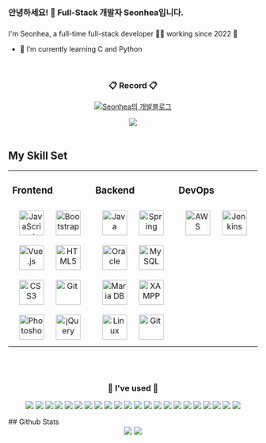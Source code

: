 ### 안녕하세요! 👋 Full-Stack 개발자 Seonhea입니다.
### <div align="center">
I'm Seonhea, a full-time full-stack developer 👨‍💻 working since 2022 🚀
 - 🌱 I’m currently learning C and Python
</div>  

<br/>  

<!--
**Seonhea/Seonhea** is a ✨ _special_ ✨ repository because its `README.md` (this file) appears on your GitHub profile.

Here are some ideas to get you started:

- 🔭 I’m currently working on ...
- 🌱 I’m currently learning ...
- 👯 I’m looking to collaborate on ...
- 🤔 I’m looking for help with ...
- 💬 Ask me about ...
- 📫 How to reach me: ...
- 😄 Pronouns: ...
- ⚡ Fun fact: ...
-->

 <h3 align="center">📋 Record 📋</h3>
 <p align="center">
 <a href="https://snne.tistory.com/category/%EC%BD%94%EB%94%A9%EC%A4%91%EB%8F%85">
<img src="https://img.shields.io/badge/-Blog-ff69b4?logo=GitHub&logoColor=white" alt="Seonhea의 개발블로그" /> 
</a>
</p>
<!-- github 조회 수(today/total) https://hits.seeyoufarm.com/ -->
<div align="center">
 <img src="https://hits.seeyoufarm.com/api/count/incr/badge.svg?url=https%3A%2F%2Fgithub.com%2FSeonhea&count_bg=%233BC8A9&title_bg=%23555555&icon=github.svg&icon_color=%23E7E7E7&title=hits&edge_flat=false" align="center" />
</div> 
<br>

## My Skill Set
<table><tr><td valign="top" width="33%">

### Frontend  
<div align="center">  
<img style="margin: 10px" src="https://profilinator.rishav.dev/skills-assets/javascript-original.svg" alt="JavaScript" height="50" />
<img style="margin: 10px" src="https://profilinator.rishav.dev/skills-assets/bootstrap-plain.svg" alt="Bootstrap" height="50" />
<img style="margin: 10px" src="https://profilinator.rishav.dev/skills-assets/vuejs-original-wordmark.svg" alt="Vue.js" height="50" /> 
<img style="margin: 10px" src="https://profilinator.rishav.dev/skills-assets/html5-original-wordmark.svg" alt="HTML5" height="50" />
<img style="margin: 10px" src="https://profilinator.rishav.dev/skills-assets/css3-original-wordmark.svg" alt="CSS3" height="50" />  
<img style="margin: 10px" src="https://profilinator.rishav.dev/skills-assets/git-scm-icon.svg" alt="Git" height="50" />  
<img style="margin: 10px" src="https://profilinator.rishav.dev/skills-assets/photoshop-plain.svg" alt="Photoshop" height="50" />  
<img style="margin: 10px" src="https://profilinator.rishav.dev/skills-assets/jquery.png" alt="jQuery" height="50" />  
</div>

</td><td valign="top" width="33%">

### Backend  
<div align="center">
<img style="margin: 10px" src="https://profilinator.rishav.dev/skills-assets/java-original-wordmark.svg" alt="Java" height="50" />
<img style="margin: 10px" src="https://profilinator.rishav.dev/skills-assets/springio-icon.svg" alt="Spring" height="50" />
<!-- <img style="margin: 10px" src="https://profilinator.rishav.dev/skills-assets/python-original.svg" alt="Python" height="50" /> -->
<img style="margin: 10px" src="https://profilinator.rishav.dev/skills-assets/oracle-original.svg" alt="Oracle" height="50" />
<img style="margin: 10px" src="https://profilinator.rishav.dev/skills-assets/mysql-original-wordmark.svg" alt="MySQL" height="50" />  
<img style="margin: 10px" src="https://profilinator.rishav.dev/skills-assets/mariadb.png" alt="Maria DB" height="50" />
<img style="margin: 10px" src="https://profilinator.rishav.dev/skills-assets/xampp.png" alt="XAMPP" height="50" />
<img style="margin: 10px" src="https://profilinator.rishav.dev/skills-assets/linux-original.svg" alt="Linux" height="50" />
<img style="margin: 10px" src="https://profilinator.rishav.dev/skills-assets/git-scm-icon.svg" alt="Git" height="50" />
</div>

</td><td valign="top" width="33%">

### DevOps  
<div align="center">  
<img style="margin: 10px" src="https://profilinator.rishav.dev/skills-assets/amazonwebservices-original-wordmark.svg" alt="AWS" height="50" />  
<img style="margin: 10px" src="https://profilinator.rishav.dev/skills-assets/jenkins-icon.svg" alt="Jenkins" height="50" />  
</div>

</td></tr></table>  

<br/>  

  <!--
<h3 align="center">🌳 Tech Stack 🌳</h3>
<p align="center">
<img src="https://img.shields.io/badge/-Java-007396?logo=Java" />
<img src="https://img.shields.io/badge/JavaScript-F7DF1E?style=flat-square&logo=JavaScript&logoColor=white" />
<img src="https://img.shields.io/badge/-Oracle-F80000?logo=Oracle" />
<img src="https://img.shields.io/badge/-MariaDB-003545?logo=MariaDB" />
<img src="https://img.shields.io/badge/-HTML5-E34F26?logo=Html5&logoColor=white" />
<img src="https://img.shields.io/badge/-CSS3-1572B6?logo=CSS3" />
<img src="https://img.shields.io/badge/JSON%20Web%20Tokens-000000?style=flat-square&logo=JSON%20Web%20Tokens&logoColor=white" />
<img src="https://img.shields.io/badge/TypeScript-3178C6?style=flat-square&logo=TypeScript&logoColor=white" />
<img src="https://img.shields.io/badge/Node.js-339933?style=flat-square&logo=Node.js&logoColor=white" />
<img src="https://img.shields.io/badge/MySQL-4479A1?style=flat-square&logo=MySQL&logoColor=white" />
<img src="https://img.shields.io/badge/PostgreSQL-4169E1?style=flat-square&logo=PostgreSQL&logoColor=white" />
<img src="https://img.shields.io/badge/MongoDB-47A248?style=flat-square&logo=MongoDB&logoColor=white" />
<img src="https://img.shields.io/badge/ReactJS-61DAFB?style=flat-square&logo=React&logoColor=white" />
<img src="https://img.shields.io/badge/Python-3766AB?style=flat-square&logo=Python&logoColor=white" />
</p>
 --> 
<br>

<h3 align="center">🧷 I've used 🧷</h3>

<p align="center">
<img src="https://img.shields.io/badge/-Spring-6DB33F?logo=Spring&logoColor=white" />
<img src="https://img.shields.io/badge/-Spring Boot-6DB33F?logo=Spring Boot&logoColor=white" />
<img src="https://img.shields.io/badge/-Spring Security-6DB33F?logo=Spring Security&logoColor=white" />
<img src="https://img.shields.io/badge/-Bootstrap-7952B3?logo=bootstrap&logoColor=white" />
<img src="https://img.shields.io/badge/-jQuery-0769AD?logo=jQuery" />
<img src="https://img.shields.io/badge/-Apache Maven-C71A36?logo=Apache Maven" />
<img src="https://img.shields.io/badge/-Gradle-02303A?logo=Gradle" />
<img src="https://img.shields.io/badge/Postman-FF6C37?logo=Postman&logoColor=white" />
<img src="https://img.shields.io/badge/Git-F05032?logo=Git&logoColor=white" />
<img src="https://img.shields.io/badge/GitHub-181717?logo=GitHub&logoColor=white" />
<img src="https://img.shields.io/badge/Bitbucket-0052CC?logo=Bitbucket&logoColor=white" />
<img src="https://img.shields.io/badge/-Sourcetree-0052CC?logo=sourcetree" />
<img src="https://img.shields.io/badge/-Selenium-43B02A?logo=Selenium&logoColor=white" />
<img src="https://img.shields.io/badge/-Naver Login-03C75A?logo=Naver&logoColor=white" />
<img src="https://img.shields.io/badge/-Kakao Login-FFCD00?logo=KakaoTalk&logoColor=white" />
<img src="https://img.shields.io/badge/-Facebook Login-1877F2?logo=Facebook&logoColor=white" />
<img src="https://img.shields.io/badge/-Google%20Drive-4285F4?logo=googledrive&logoColor=white" />
<img src="https://img.shields.io/badge/-Atlassian-0052CC?logo=Atlassian" />
<img src="https://img.shields.io/badge/-Jira-0052CC?logo=Jira" />
<img src="https://img.shields.io/badge/-Zoom-0052CC?logo=zoom&logoColor=white" />
<img src="https://img.shields.io/badge/-Discord-5865F2?logo=Discord&logoColor=white" />
<img src="https://img.shields.io/badge/-Google Meet-00897B?logo=googlemeet" />
<!--
<img src="https://img.shields.io/badge/PM2-2B037A?style=flat-square&logo=PM2&logoColor=white" />
<img src="https://img.shields.io/badge/Slack-4A154B?style=flat-square&logo=Slack&logoColor=white" />
<img src="https://img.shields.io/badge/Swagger-85EA2D?style=flat-square&logo=Swagger&logoColor=white" />
<img src="https://img.shields.io/badge/Firebase-FFCA28?style=flat-square&logo=Firebase&logoColor=white" />
<img src="https://img.shields.io/badge/Google%20Analytics-E37400?style=flat-square&logo=Google%20Analytics&logoColor=white" />
-->
 <br>
 </p>
## Github Stats
 <div align="center">
 <img src="https://github-readme-stats.vercel.app/api?username=Seonhea&show_icons=true&count_private=true&hide_border=true" align="center" />
 <img src="https://github-readme-stats.vercel.app/api/top-langs/?username=Seonhea&layout=compact" align="center" />
</div> 
<br>
<br>
<!-- 텍스트로 리스트업하니 너무 스크롤바 길어져서 별로..
## 사용가능 언어
*  Java <img src="https://img.shields.io/badge/-Java-007396?logo=Java" />
*  JavaScript <img src="https://img.shields.io/badge/-JavaScript-007396?logo=JavaScript" />
*  SQL <img src="https://img.shields.io/badge/-Oracle-F80000?logo=Oracle" />
*  HTML5 <img src="https://img.shields.io/badge/-HTML5-E34F26?logo=Html5&logoColor=white" />
*  CSS3 <img src="https://img.shields.io/badge/-CSS3-1572B6?logo=CSS3" />
## 사용해본 프레임워크
*  STS 3.9.12 <img src="https://img.shields.io/badge/-Spring-6DB33F?logo=Spring&logoColor=white" />
*  MyBatis
*  spring-security
*  Log4j
*  STS 4.13.1 (Boot)
## DBMS
* Oracle 11g Express Edition <img src="https://img.shields.io/badge/-Oracle-F80000?logo=Oracle" />
* MariaDB <img src="https://img.shields.io/badge/-MariaDB-003545?logo=MariaDB" />
## 사용해본 DB 툴
*  sqldeveloper
*  DBeaver
*  MySQL Workbench
*  HeidiSQL
## WAS
* Apache Tomcat 8.5 <img src="https://img.shields.io/badge/-Apache Tomcat-F8DC75?logo=ApacheTomcat&logoColor=black" />
## 프로젝트 관리도구
* Apache Maven <img src="https://img.shields.io/badge/-Apache Maven-C71A36?logo=Apache Maven" />
* Gradle <img src="https://img.shields.io/badge/-Gradle-02303A?logo=Gradle" />
## 라이브러리
* Bootstrap <img src="https://img.shields.io/badge/-Bootstrap-7952B3?logo=bootstrap&logoColor=white" />
* jQuery <img src="https://img.shields.io/badge/-jQuery-0769AD?logo=jQuery" />
* JSGRID
## Open API
* Naver 로그인 <img src="https://img.shields.io/badge/-Naver-03C75A?logo=Naver&logoColor=white" />
* Kakao 로그인 <img src="https://img.shields.io/badge/-Kakao-FFCD00?logo=KakaoTalk&logoColor=white" />
* Facebook 로그인 <img src="https://img.shields.io/badge/-Facebook-1877F2?logo=Facebook&logoColor=white" />
* Daum 주소찾기
* Selenium <img src="https://img.shields.io/badge/-Selenium-43B02A?logo=Selenium&logoColor=white" />
* 국세청 사업자번호조회
## 형상관리 시스템
* Git/github <img src="https://img.shields.io/badge/-Git/github-181717?logo=github" />
* Git/Bitbucket <img src="https://img.shields.io/badge/-Bitbucket-0052CC?logo=bitbucket" />
## Git GUI Client
* Sourcetree  <img src="https://img.shields.io/badge/-Sourcetree-0052CC?logo=sourcetree" />
* tortoisegit
## 협업 툴
* Google Drive <img src="https://img.shields.io/badge/-Google%20Drive-4285F4?logo=googledrive&logoColor=white" />
* Atlassian - Confluence <img src="https://img.shields.io/badge/-Atlassian-0052CC?logo=Atlassian" />
* Jira <img src="https://img.shields.io/badge/-Jira-0052CC?logo=Jira" />
## 비대면 회의, 발표
* Zoom <img src="https://img.shields.io/badge/-Zoom-0052CC?logo=zoom&logoColor=white" />
* Discord <img src="https://img.shields.io/badge/-Discord-5865F2?logo=Discord&logoColor=white" />
* Google Meet <img src="https://img.shields.io/badge/-Google Meet-00897B?logo=googlemeet" />
-->
